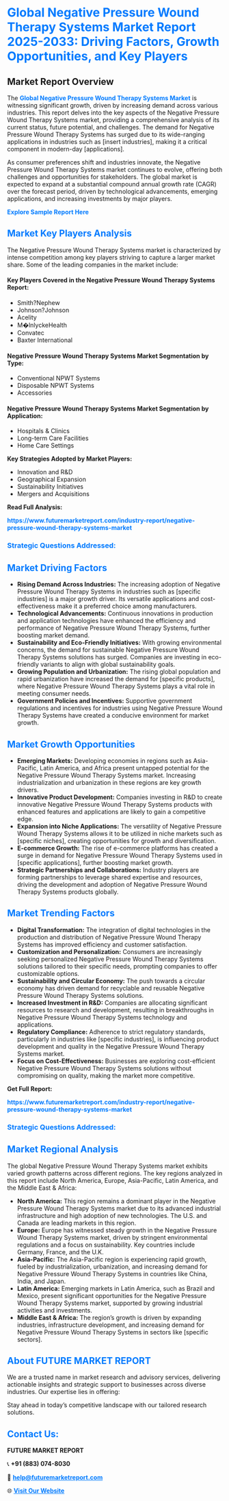 <h1 style="color: #007BFF;">Global Negative Pressure Wound Therapy Systems Market Report 2025-2033: Driving Factors, Growth Opportunities, and Key Players</h1>

<section id="overview">
<h2>Market Report Overview</h2>
<p>The <a href="https://www.futuremarketreport.com/industry-report/negative-pressure-wound-therapy-systems-market" style="color: #007BFF; text-decoration: none;"><strong>Global Negative Pressure Wound Therapy Systems Market</strong></a> is witnessing significant growth, driven by increasing demand across various industries. This report delves into the key aspects of the Negative Pressure Wound Therapy Systems market, providing a comprehensive analysis of its current status, future potential, and challenges. The demand for Negative Pressure Wound Therapy Systems has surged due to its wide-ranging applications in industries such as [insert industries], making it a critical component in modern-day [applications].</p>
<p>As consumer preferences shift and industries innovate, the Negative Pressure Wound Therapy Systems market continues to evolve, offering both challenges and opportunities for stakeholders. The global market is expected to expand at a substantial compound annual growth rate (CAGR) over the forecast period, driven by technological advancements, emerging applications, and increasing investments by major players.</p>
</section>

<section id="overview">
<p><a href="https://www.futuremarketreport.com/request-sample/reportId=79858" style="color: #007BFF; text-decoration: none;"><strong>Explore Sample Report Here</strong></a></p>
</section>

<section id="key-players">
<h2 style="color: #007BFF;">Market Key Players Analysis</h2>
<p>The Negative Pressure Wound Therapy Systems market is characterized by intense competition among key players striving to capture a larger market share. Some of the leading companies in the market include:</p>
<h4>Key Players Covered in the Negative Pressure Wound Therapy Systems Report:</h4>
<ul><li>Smith?Nephew</li><li>Johnson?Johnson</li><li>Acelity</li><li>M�lnlyckeHealth</li><li>Convatec</li><li>Baxter International</li></ul>
<h4>Negative Pressure Wound Therapy Systems Market Segmentation by Type:</h4>
<ul><li>Conventional NPWT Systems</li><li>Disposable NPWT Systems</li><li>Accessories</li></ul>

<h4>Negative Pressure Wound Therapy Systems Market Segmentation by Application:</h4>
<ul><li>Hospitals &amp; Clinics</li><li>Long-term Care Facilities</li><li>Home Care Settings</li></ul>
<p><strong>Key Strategies Adopted by Market Players:</strong></p>
<ul>
<li>Innovation and R&D</li>
<li>Geographical Expansion</li>
<li>Sustainability Initiatives</li>
<li>Mergers and Acquisitions</li>
</ul>
</section>

<section>
<p><strong>Read Full Analysis: </strong></p><a href="https://www.futuremarketreport.com/industry-report/negative-pressure-wound-therapy-systems-market" style="color: #007BFF; text-decoration: none;"><strong>https://www.futuremarketreport.com/industry-report/negative-pressure-wound-therapy-systems-market</strong></a>
<h3 style="color: #007BFF;">Strategic Questions Addressed:</h3>
</section>

<section id="driving-factors">
<h2 style="color: #007BFF;">Market Driving Factors</h2>
<ul>
<li><strong>Rising Demand Across Industries:</strong> The increasing adoption of Negative Pressure Wound Therapy Systems in industries such as [specific industries] is a major growth driver. Its versatile applications and cost-effectiveness make it a preferred choice among manufacturers.</li>
<li><strong>Technological Advancements:</strong> Continuous innovations in production and application technologies have enhanced the efficiency and performance of Negative Pressure Wound Therapy Systems, further boosting market demand.</li>
<li><strong>Sustainability and Eco-Friendly Initiatives:</strong> With growing environmental concerns, the demand for sustainable Negative Pressure Wound Therapy Systems solutions has surged. Companies are investing in eco-friendly variants to align with global sustainability goals.</li>
<li><strong>Growing Population and Urbanization:</strong> The rising global population and rapid urbanization have increased the demand for [specific products], where Negative Pressure Wound Therapy Systems plays a vital role in meeting consumer needs.</li>
<li><strong>Government Policies and Incentives:</strong> Supportive government regulations and incentives for industries using Negative Pressure Wound Therapy Systems have created a conducive environment for market growth.</li>
</ul>
</section>

<section id="growth-opportunities">
<h2 style="color: #007BFF;">Market Growth Opportunities</h2>
<ul>
<li><strong>Emerging Markets:</strong> Developing economies in regions such as Asia-Pacific, Latin America, and Africa present untapped potential for the Negative Pressure Wound Therapy Systems market. Increasing industrialization and urbanization in these regions are key growth drivers.</li>
<li><strong>Innovative Product Development:</strong> Companies investing in R&D to create innovative Negative Pressure Wound Therapy Systems products with enhanced features and applications are likely to gain a competitive edge.</li>
<li><strong>Expansion into Niche Applications:</strong> The versatility of Negative Pressure Wound Therapy Systems allows it to be utilized in niche markets such as [specific niches], creating opportunities for growth and diversification.</li>
<li><strong>E-commerce Growth:</strong> The rise of e-commerce platforms has created a surge in demand for Negative Pressure Wound Therapy Systems used in [specific applications], further boosting market growth.</li>
<li><strong>Strategic Partnerships and Collaborations:</strong> Industry players are forming partnerships to leverage shared expertise and resources, driving the development and adoption of Negative Pressure Wound Therapy Systems products globally.</li>
</ul>
</section>

<section id="trending-factors">
<h2 style="color: #007BFF;">Market Trending Factors</h2>
<ul>
<li><strong>Digital Transformation:</strong> The integration of digital technologies in the production and distribution of Negative Pressure Wound Therapy Systems has improved efficiency and customer satisfaction.</li>
<li><strong>Customization and Personalization:</strong> Consumers are increasingly seeking personalized Negative Pressure Wound Therapy Systems solutions tailored to their specific needs, prompting companies to offer customizable options.</li>
<li><strong>Sustainability and Circular Economy:</strong> The push towards a circular economy has driven demand for recyclable and reusable Negative Pressure Wound Therapy Systems solutions.</li>
<li><strong>Increased Investment in R&D:</strong> Companies are allocating significant resources to research and development, resulting in breakthroughs in Negative Pressure Wound Therapy Systems technology and applications.</li>
<li><strong>Regulatory Compliance:</strong> Adherence to strict regulatory standards, particularly in industries like [specific industries], is influencing product development and quality in the Negative Pressure Wound Therapy Systems market.</li>
<li><strong>Focus on Cost-Effectiveness:</strong> Businesses are exploring cost-efficient Negative Pressure Wound Therapy Systems solutions without compromising on quality, making the market more competitive.</li>
</ul>
</section>

<section>
<p><strong>Get Full Report: </strong></p><a href="https://www.futuremarketreport.com/industry-report/negative-pressure-wound-therapy-systems-market" style="color: #007BFF; text-decoration: none;"><strong>https://www.futuremarketreport.com/industry-report/negative-pressure-wound-therapy-systems-market</strong></a>
<h3 style="color: #007BFF;">Strategic Questions Addressed:</h3>
</section>


<section id="regional-analysis">
<h2 style="color: #007BFF;">Market Regional Analysis</h2>
<p>The global Negative Pressure Wound Therapy Systems market exhibits varied growth patterns across different regions. The key regions analyzed in this report include North America, Europe, Asia-Pacific, Latin America, and the Middle East & Africa:</p>
<ul>
<li><strong>North America:</strong> This region remains a dominant player in the Negative Pressure Wound Therapy Systems market due to its advanced industrial infrastructure and high adoption of new technologies. The U.S. and Canada are leading markets in this region.</li>
<li><strong>Europe:</strong> Europe has witnessed steady growth in the Negative Pressure Wound Therapy Systems market, driven by stringent environmental regulations and a focus on sustainability. Key countries include Germany, France, and the U.K.</li>
<li><strong>Asia-Pacific:</strong> The Asia-Pacific region is experiencing rapid growth, fueled by industrialization, urbanization, and increasing demand for Negative Pressure Wound Therapy Systems in countries like China, India, and Japan.</li>
<li><strong>Latin America:</strong> Emerging markets in Latin America, such as Brazil and Mexico, present significant opportunities for the Negative Pressure Wound Therapy Systems market, supported by growing industrial activities and investments.</li>
<li><strong>Middle East & Africa:</strong> The region’s growth is driven by expanding industries, infrastructure development, and increasing demand for Negative Pressure Wound Therapy Systems in sectors like [specific sectors].</li>
</ul>
</section>

<footer>
<h2 style="color: #007BFF;">About FUTURE MARKET REPORT</h2>
<p>We are a trusted name in market research and advisory services, delivering actionable insights and strategic support to businesses across diverse industries. Our expertise lies in offering:</p>

<p>Stay ahead in today’s competitive landscape with our tailored research solutions.</p>

<h2 style="color: #007BFF;">Contact Us:</h2>
<p><strong>FUTURE MARKET REPORT</strong></p>
<p>📞 <strong>+91 (883) 074-8030</strong></p>
<p>📧 <strong><a href="mailto:help@futuremarketreport.com" style="color: #007BFF;">help@futuremarketreport.com</a></strong></p>
<p>🌐 <strong><a href="https://www.futuremarketreport.com/" style="color: #007BFF;">Visit Our Website</a></strong></p>
</footer>